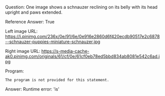 Question: One image shows a schnauzer reclining on its belly with its head upright and paws extended.

Reference Answer: True

Left image URL: https://i.pinimg.com/236x/0e/91/6e/0e916e2860d6f420ecdb90517e2c6878--schnauzer-puppies-miniature-schnauzer.jpg

Right image URL: https://s-media-cache-ak0.pinimg.com/originals/61/cf/0e/61cf0eb78ed5bbd834ab8081e542c6ad.jpg

Program:

```
The program is not provided for this statement.
```
Answer: Runtime error: 'is'

